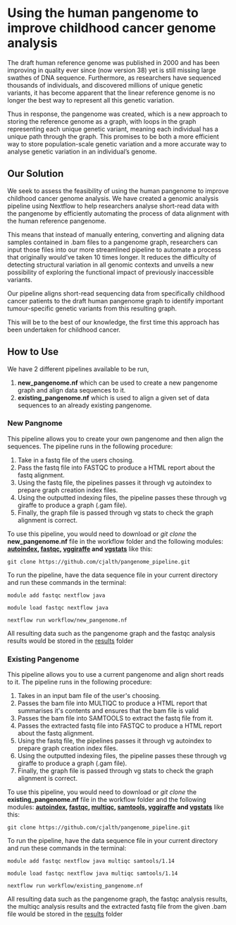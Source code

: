 # Using the human pangenome to improve childhood cancer genome analysis
The draft human reference genome was published in 2000 and has been improving in quality ever since (now version 38) yet is still missing large swathes of DNA sequence. Furthermore, as researchers have sequenced thousands of individuals, and discovered millions of unique genetic variants, it has become apparent that the linear reference genome is no longer the best way to represent all this genetic variation. 

Thus in response, the pangenome was created, which is a new approach to storing the reference genome as a graph, with loops in the graph representing each unique genetic variant, meaning each individual has a unique path through the graph. This promises to be both a more efficient way to store population-scale genetic variation and a more accurate way to analyse genetic variation in an individual’s genome.

## Our Solution
We seek to assess the feasibility of using the human pangenome to improve childhood cancer genome analysis. We have created a genomic analysis pipeline using Nextflow to help researchers analyse short-read data with the pangenome by efficiently automating the process of data alignment with the human reference pangenome. 

This means that instead of manually entering, converting and aligning data samples contained in .bam files to a pangenome graph, researchers can input those files into our more streamlined pipeline to automate a process that originally would’ve taken 10 times longer. It reduces the difficulty of detecting structural variation in all genomic contexts and unveils a new possibility of exploring the functional impact of previously inaccessible variants. 

Our pipeline aligns short-read sequencing data from specifically childhood cancer patients to the draft human pangenome graph to identify important tumour-specific genetic variants from this resulting graph.

This will be to the best of our knowledge, the first time this approach has been undertaken for childhood cancer.

## How to Use
We have 2 different pipelines available to be run, 
1. **new_pangenome.nf** which can be used to create a new pangenome graph and align data sequences to it.
2. **existing_pangenome.nf** which is used to align a given set of data sequences to an already existing pangenome.

### New Pangnome
This pipeline allows you to create your own pangenome and then align the sequences.
The pipeline runs in the following procedure:
1. Take in a fastq file of the users chosing.
2. Pass the fastq file into FASTQC to produce a HTML report about the fastq alignment.
3. Using the fastq file, the pipelines passes it through vg autoindex to prepare graph creation index files.
4. Using the outputted indexing files, the pipeline passes these through vg giraffe to produce a graph (.gam file).
5. Finally, the graph file is passed through vg stats to check the graph alignment is correct.

To use this pipeline, you would need to download or *git clone* the **new_pangenome.nf** file in the workflow folder and the following modules: **[autoindex](https://github.com/cjalth/pangenome_pipeline/tree/main/modules/autoindex), [fastqc](https://github.com/cjalth/pangenome_pipeline/tree/main/modules/fastqc), [vggiraffe](https://github.com/cjalth/pangenome_pipeline/tree/main/modules/vggiraffe) and [vgstats](https://github.com/cjalth/pangenome_pipeline/tree/main/modules/vgstats)** like this:
```
git clone https://github.com/cjalth/pangenome_pipeline.git
```
To run the pipeline, have the data sequence file in your current directory and run these commands in the terminal:
```
module add fastqc nextflow java
```
```
module load fastqc nextflow java
```
```
nextflow run workflow/new_pangenome.nf
```
All resulting data such as the pangenome graph and the fastqc analysis results would be stored in the [results](https://github.com/cjalth/pangenome_pipeline/tree/main/results) folder


### Existing Pangenome
This pipeline allows you to use a current pangenome and align short reads to it.
The pipeline runs in the following procedure:
1. Takes in an input bam file of the user's choosing.
2. Passes the bam file into MULTIQC to produce a HTML report that summarises it's contents and ensures that the bam file is valid
3. Passes the bam file into SAMTOOLS to extract the fastq file from it.
4. Passes the extracted fastq file into FASTQC to produce a HTML report about the fastq alignment.
5. Using the fastq file, the pipelines passes it through vg autoindex to prepare graph creation index files.
6. Using the outputted indexing files, the pipeline passes these through vg giraffe to produce a graph (.gam file).
7. Finally, the graph file is passed through vg stats to check the graph alignment is correct.

To use this pipeline, you would need to download or *git clone* the **existing_pangenome.nf** file in the workflow folder and the following modules: **[autoindex](https://github.com/cjalth/pangenome_pipeline/tree/main/modules/autoindex), [fastqc](https://github.com/cjalth/pangenome_pipeline/tree/main/modules/fastqc), [multiqc](https://github.com/cjalth/pangenome_pipeline/tree/main/modules/multiqc), [samtools](https://github.com/cjalth/pangenome_pipeline/tree/main/modules/samtools), [vggiraffe](https://github.com/cjalth/pangenome_pipeline/tree/main/modules/vggiraffe) and [vgstats](https://github.com/cjalth/pangenome_pipeline/tree/main/modules/vgstats)** like this:
```
git clone https://github.com/cjalth/pangenome_pipeline.git
```
To run the pipeline, have the data sequence file in your current directory and run these commands in the terminal:
```
module add fastqc nextflow java multiqc samtools/1.14
```
```
module load fastqc nextflow java multiqc samtools/1.14
```
```
nextflow run workflow/existing_pangenome.nf
```
All resulting data such as the pangenome graph, the fastqc analysis results, the multiqc analysis results and the extracted fastq file from the given .bam file would be stored in the [results](https://github.com/cjalth/pangenome_pipeline/tree/main/results) folder


